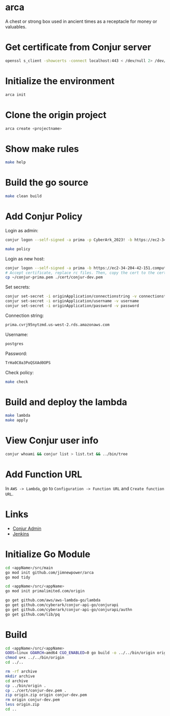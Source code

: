 # arca
A chest or strong box used in ancient times as a receptacle for money or valuables.

# Get certificate from Conjur server
```bash
openssl s_client -showcerts -connect localhost:443 < /dev/null 2> /dev/null | sed -ne '/-BEGIN CERTIFICATE-/,/-END CERTIFICATE-/p' > conjur_cert.pem
```

# Initialize the environment
```bash
arca init
```

# Clone the origin project
```bash
arca create <projectname>
```

# Show make rules
```bash
make help
```

# Build the go source
```bash
make clean build
```

# Add Conjur Policy
Login as admin:
```bash
conjur logon --self-signed -a prima -p CyberArk_2023! -b https://ec2-34-204-42-151.compute-1.amazonaws.com -l admin
```

```bash
make policy
```

Login as new host:
```bash
conjur logon --self-signed -a prima -b https://ec2-34-204-42-151.compute-1.amazonaws.com -l host/originApplication/560732129735/originApplication
# Accept certificate, replace rc files. Then, copy the cert to the cert directory.
cp ~/conjur-prima.pem ./cert/conjur-dev.pem
```

Set secrets:
```bash
conjur set-secret -i originApplication/connectionstring -v connectionstring
conjur set-secret -i originApplication/username -v username
conjur set-secret -i originApplication/password -v password
```

Connection string:
```bash
prima.cvrj95nytzmd.us-west-2.rds.amazonaws.com
```

Username:
```bash
postgres
```

Password:
```bash
TrHa0C0a3PoQSXAd0OPS
```

Check policy:
```bash
make check
```

# Build and deploy the lambda
```bash
make lambda
make apply
```

# View Conjur user info
```bash
conjur whoami && conjur list > list.txt && ../bin/tree
```

# Add Function URL
In `AWS -> Lambda`, go to `Configuration -> Function URL` and `Create function URL`.

# Links
- [Conjur Admin](https://ec2-34-204-42-151.compute-1.amazonaws.com)
- [Jenkins](ec2-18-237-228-26.us-west-2.compute.amazonaws.com:8080)

# Initialize Go Module
```bash
cd <appName>/src/main
go mod init github.com/jimnewpower/arca
go mod tidy

cd <appName>/src/<appName>
go mod init primalimited.com/origin

go get github.com/aws/aws-lambda-go/lambda
go get github.com/cyberark/conjur-api-go/conjurapi
go get github.com/cyberark/conjur-api-go/conjurapi/authn
go get github.com/lib/pq
```

# Build
```bash
cd <appName>/src/<appName>
GOOS=linux GOARCH=amd64 CGO_ENABLED=0 go build -o ../../bin/origin origin.go
chmod u+x ../../bin/origin
cd ../..

rm -rf archive
mkdir archive
cd archive
cp ../bin/origin .
cp ../cert/conjur-dev.pem .
zip origin.zip origin conjur-dev.pem
rm origin conjur-dev.pem
less origin.zip
cd ..
```

